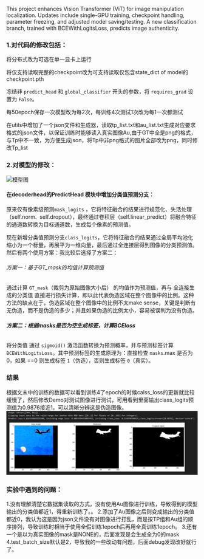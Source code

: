 This project enhances Vision Transformer (ViT) for image manipulation localization. Updates include single-GPU training, checkpoint handling, parameter freezing, and adjusted model saving/testing. A new classification branch, trained with BCEWithLogitsLoss, predicts image authenticity.

### 1.对代码的修改包括：

将分布式改为可选在单一显卡上运行

将仅支持读取完整的checkpoint改为可支持读取仅包含state_dict of model的checkpoint.pth

冻结非 `predict_head` 和 `global_classifier` 开头的参数，将 `requires_grad` 设置为 `False`。

每50epoch保存一次模型改为每2次，每训练4次测试1次改为每1一次都测试

在utils中增加了一个json文件和生成器，读取tp_list.txt和au_list.txt生成对应要求格式的json文件，以保证训练时能够读入真实图像Au,由于GT中全是png的格式，与Tp中不一致，为方便生成json，将Tp中非png格式的图片全部改为png，同时修改Tp_list

### 2.对模型的修改：

![模型图](模型图.jpg)

#### 在decoderhead的PredictHead 模块中增加分类值预测分支：

原来仅有像素级预测`mask_logits` ，它将特征融合的结果进行规范化、失活处理（self.norm` 、 `self.dropout），最终通过卷积层（self.linear_predict）将融合特征的通道数转换为目标通道数，生成每个像素的预测值。

现在新增分类值预测分支`class_logits`，它将特征融合的结果通过全局平均池化缩小为一个标量，再展平为一维向量，最后通过全连接层得到图像的分类预测值。然后有两个使用方案：我比较后选择了方案二：

###### 方案一：基于GT_mask的均值计算预测值

通过计算 `GT_mask`（裁剪为原始图像大小后） 的均值作为预测值，再与 全连接生成的分类值 直接进行损失计算，即以此代表伪造区域在整个图像中的比例。这种方法的缺点在于，伪造区域在整个图像中的比例不太make sense，关键是判断有无伪造，而不是伪造的多少；并且如果伪造的比例太小，容易被误判为没有伪造。

###### **方案二：根据masks是否为空生成标签，计算BCEloss**

将分类值 通过 `sigmoid()` 激活函数转换为预测概率，并与预测标签计算 `BCEWithLogitsLoss`。其中预测标签的生成原理为：直接检查 `masks`.max 是否为0，如果 ==0 则生成标签 `1`（伪造），否则生成标签 `0`（真实）。

### 结果

根据文末中的训练的数据可以看到训练4了epoch的时候calss_loss的更新就比较缓慢了，然后修改Demo对测试图像进行测试，可用看到里面输出class_logits预测值为0.9876接近1，可以清晰分辨这是伪造图像。
![结果](结果截图.png)

### 实验中遇到的问题：
1.没有理解清楚它数据集读取的方式，没有使用Au图像进行训练，导致得到的模型输出的分类值都近1，得重新训练了。。
2.添加了Au图像之后则变成输出的分类值都近0，我认为这是因为json文件没有对图像进行打乱，而是按TP组和Au组的顺序排列，导致训练时相当于使用全假训练1epoch后再用全真训练1epoch。
3.还有一个是以为真实图像的mask是NONE的，后面发现是会生成全为0的mask
4.test_batch_size默认是2，导致我的一些改动有问题，后面debug发现改好就行了。


